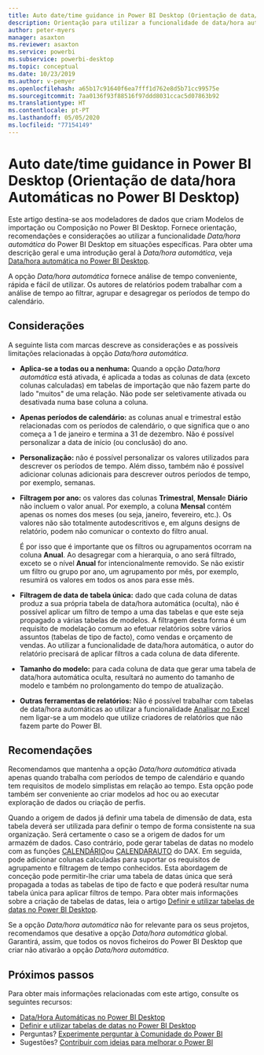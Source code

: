 ```yaml
---
title: Auto date/time guidance in Power BI Desktop (Orientação de data/hora Automáticas no Power BI Desktop)
description: Orientação para utilizar a funcionalidade de data/hora automática no Power BI Desktop.
author: peter-myers
manager: asaxton
ms.reviewer: asaxton
ms.service: powerbi
ms.subservice: powerbi-desktop
ms.topic: conceptual
ms.date: 10/23/2019
ms.author: v-pemyer
ms.openlocfilehash: a65b17c91640f6ea7fff1d762e8d5b71cc99575e
ms.sourcegitcommit: 7aa0136f93f88516f97ddd8031ccac5d07863b92
ms.translationtype: HT
ms.contentlocale: pt-PT
ms.lasthandoff: 05/05/2020
ms.locfileid: "77154149"
---
```

# <a name="auto-datetime-guidance-in-power-bi-desktop"></a>Auto date/time guidance in Power BI Desktop (Orientação de data/hora Automáticas no Power BI Desktop)

Este artigo destina-se aos modeladores de dados que criam Modelos de importação ou Composição no Power BI Desktop. Fornece orientação, recomendações e considerações ao utilizar a funcionalidade _Data/hora automática_ do Power BI Desktop em situações específicas. Para obter uma descrição geral e uma introdução geral à _Data/hora automática_, veja [Data/hora automática no Power BI Desktop](../desktop-auto-date-time.md).

A opção _Data/hora automática_ fornece análise de tempo conveniente, rápida e fácil de utilizar. Os autores de relatórios podem trabalhar com a análise de tempo ao filtrar, agrupar e desagregar os períodos de tempo do calendário.

## <a name="considerations"></a>Considerações

A seguinte lista com marcas descreve as considerações e as possíveis limitações relacionadas à opção _Data/hora automática_.

- **Aplica-se a todas ou a nenhuma:** Quando a opção _Data/hora automática_ está ativada, é aplicada a todas as colunas de data (exceto colunas calculadas) em tabelas de importação que não fazem parte do lado &quot;muitos&quot; de uma relação. Não pode ser seletivamente ativada ou desativada numa base coluna a coluna.
- **Apenas períodos de calendário:** as colunas anual e trimestral estão relacionadas com os períodos de calendário, o que significa que o ano começa a 1 de janeiro e termina a 31 de dezembro. Não é possível personalizar a data de início (ou conclusão) do ano.
- **Personalização:** não é possível personalizar os valores utilizados para descrever os períodos de tempo. Além disso, também não é possível adicionar colunas adicionais para descrever outros períodos de tempo, por exemplo, semanas.
- **Filtragem por ano:** os valores das colunas **Trimestral**, **Mensal**e **Diário** não incluem o valor anual. Por exemplo, a coluna **Mensal** contém apenas os nomes dos meses (ou seja, janeiro, fevereiro, etc.). Os valores não são totalmente autodescritivos e, em alguns designs de relatório, podem não comunicar o contexto do filtro anual.

    É por isso que é importante que os filtros ou agrupamentos ocorram na coluna **Anual**. Ao desagregar com a hierarquia, o ano será filtrado, exceto se o nível **Anual** for intencionalmente removido. Se não existir um filtro ou grupo por ano, um agrupamento por mês, por exemplo, resumirá os valores em todos os anos para esse mês.
- **Filtragem de data de tabela única:** dado que cada coluna de datas produz a sua própria tabela de data/hora automática (oculta), não é possível aplicar um filtro de tempo a uma das tabelas e que este seja propagado a várias tabelas de modelos. A filtragem desta forma é um requisito de modelação comum ao efetuar relatórios sobre vários assuntos (tabelas de tipo de facto), como vendas e orçamento de vendas. Ao utilizar a funcionalidade de data/hora automática, o autor do relatório precisará de aplicar filtros a cada coluna de data diferente.
- **Tamanho do modelo:** para cada coluna de data que gerar uma tabela de data/hora automática oculta, resultará no aumento do tamanho de modelo e também no prolongamento do tempo de atualização.
- **Outras ferramentas de relatórios:** Não é possível trabalhar com tabelas de data/hora automáticas ao utilizar a funcionalidade [Analisar no Excel](../service-analyze-in-excel.md) nem ligar-se a um modelo que utilize criadores de relatórios que não fazem parte do Power BI.

## <a name="recommendations"></a>Recomendações

Recomendamos que mantenha a opção _Data/hora automática_ ativada apenas quando trabalha com períodos de tempo de calendário e quando tem requisitos de modelo simplistas em relação ao tempo. Esta opção pode também ser conveniente ao criar modelos ad hoc ou ao executar exploração de dados ou criação de perfis.

Quando a origem de dados já definir uma tabela de dimensão de data, esta tabela deverá ser utilizada para definir o tempo de forma consistente na sua organização. Será certamente o caso se a origem de dados for um armazém de dados. Caso contrário, pode gerar tabelas de datas no modelo com as funções [CALENDÁRIO](/dax/calendar-function-dax)ou [CALENDARAUTO](/dax/calendarauto-function-dax) do DAX. Em seguida, pode adicionar colunas calculadas para suportar os requisitos de agrupamento e filtragem de tempo conhecidos. Esta abordagem de conceção pode permitir-lhe criar uma tabela de datas única que será propagada a todas as tabelas de tipo de facto e que poderá resultar numa tabela única para aplicar filtros de tempo. Para obter mais informações sobre a criação de tabelas de datas, leia o artigo [Definir e utilizar tabelas de datas no Power BI Desktop](../desktop-date-tables.md).

Se a opção _Data/hora automática_ não for relevante para os seus projetos, recomendamos que desative a opção _Data/hora automática_ global. Garantirá, assim, que todos os novos ficheiros do Power BI Desktop que criar não ativarão a opção _Data/hora automática_.

## <a name="next-steps"></a>Próximos passos

Para obter mais informações relacionadas com este artigo, consulte os seguintes recursos:

- [Data/Hora Automáticas no Power BI Desktop](../desktop-auto-date-time.md)
- [Definir e utilizar tabelas de datas no Power BI Desktop](../desktop-date-tables.md)
- Perguntas? [Experimente perguntar à Comunidade do Power BI](https://community.powerbi.com/)
- Sugestões? [Contribuir com ideias para melhorar o Power BI](https://ideas.powerbi.com/)
